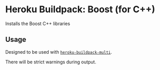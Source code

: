 # Heroku Buildpack: Boost (for C++)

Installs the Boost C++ libraries

## Usage

Designed to be used with [`heroku-buildpack-multi`](https://github.com/heroku/heroku-buildpack-multi).

There will be strict warnings during output.